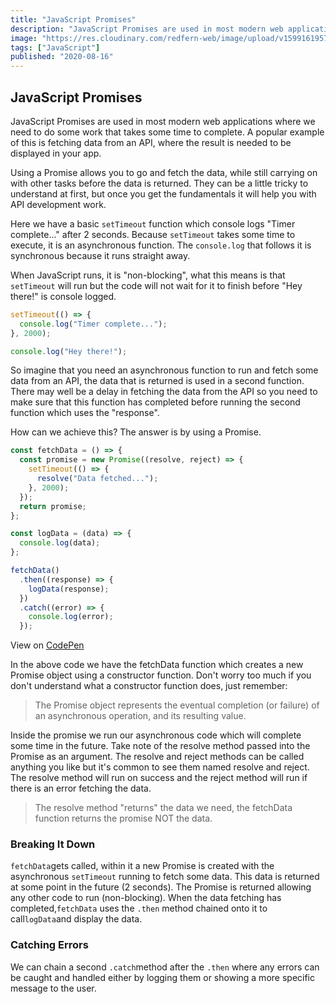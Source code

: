 ```yaml
---
title: "JavaScript Promises"
description: "JavaScript Promises are used in most modern web applications where we need to do some work that takes some time to complete. A popular example of this is fetching data from an API, where the result is needed to be displayed in your app."
image: "https://res.cloudinary.com/redfern-web/image/upload/v1599161957/redfern-dev/png/js-article-4.png"
tags: ["JavaScript"]
published: "2020-08-16"
---
```


## JavaScript Promises

JavaScript Promises are used in most modern web applications where we need to do some work that takes some time to complete. A popular example of this is fetching data from an API, where the result is needed to be displayed in your app.

Using a Promise allows you to go and fetch the data, while still carrying on with other tasks before the data is returned. They can be a little tricky to understand at first, but once you get the fundamentals it will help you with API development work.

Here we have a basic `setTimeout` function which console logs "Timer complete..." after 2 seconds. Because `setTimeout` takes some time to execute, it is an asynchronous function. The `console.log` that follows it is synchronous because it runs straight away.

When JavaScript runs, it is "non-blocking", what this means is that `setTimeout` will run but the code will not wait for it to finish before "Hey there!" is console logged.

```js
setTimeout(() => {
  console.log("Timer complete...");
}, 2000);

console.log("Hey there!");
```

So imagine that you need an asynchronous function to run and fetch some data from an API, the data that is returned is used in a second function. There may well be a delay in fetching the data from the API so you need to make sure that this function has completed before running the second function which uses the "response".

How can we achieve this? The answer is by using a Promise.

```js
const fetchData = () => {
  const promise = new Promise((resolve, reject) => {
    setTimeout(() => {
      resolve("Data fetched...");
    }, 2000);
  });
  return promise;
};

const logData = (data) => {
  console.log(data);
};

fetchData()
  .then((response) => {
    logData(response);
  })
  .catch((error) => {
    console.log(error);
  });
```

View on [CodePen](https://codepen.io/garethredfern/pen/qBZONRM)

In the above code we have the fetchData function which creates a new Promise object using a constructor function. Don't worry too much if you don't understand what a constructor function does, just remember:

> The Promise object represents the eventual completion (or failure) of an asynchronous operation, and its resulting value.

Inside the promise we run our asynchronous code which will complete some time in the future. Take note of the resolve method passed into the Promise as an argument. The resolve and reject methods can be called anything you like but it's common to see them named resolve and reject. The resolve method will run on success and the reject method will run if there is an error fetching the data.

> The resolve method "returns" the data we need, the fetchData function returns the promise NOT the data.

### Breaking It Down

`fetchData`gets called, within it a new Promise is created with the asynchronous `setTimeout` running to fetch some data. This data is returned at some point in the future (2 seconds). The Promise is returned allowing any other code to run (non-blocking). When the data fetching has completed,`fetchData` uses the `.then` method chained onto it to call`logData`and display the data.

### Catching Errors

We can chain a second `.catch`method after the `.then` where any errors can be caught and handled either by logging them or showing a more specific message to the user.
